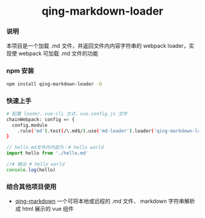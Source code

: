 <h1 align="center">qing-markdown-loader</h1>

### 说明
本项目是一个加载 .md 文件，并返回文件内内容字符串的 webpack loader，实现使 webpack 可加载 .md 文件的功能

### npm 安装
```bash
npm install qing-markdown-loader -D
```

### 快速上手
```bash
# 配置 loader，vue-cli 方式，vue.config.js 文件
chainWebpack: config => {
  config.module
    .rule('md').test(/\.md$/).use('md-loader').loader('qing-markdown-loader')
}
```

```javascript
// hello.md文件内内容为：# hello world
import hello from './hello.md'

//# 输出 # hello world
console.log(hello)
```

### 结合其他项目使用
* [qing-markdown](https://github.com/qinkaiyuan/qing-markdown#qing-markdown) 一个可将本地或远程的 .md 文件、 markdown 字符串解析成 html 展示的 vue 组件